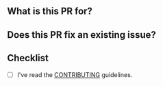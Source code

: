 ## What is this PR for?

<!-- Describe the big picture of your changes to communicate to the maintainers
  why we should accept this pull request. -->

## Does this PR fix an existing issue?

<!--
  If this PR fixes any issues, please link to the issue here.
  Fixes #<issue_number>
-->

## Checklist

- [ ] I've read the [CONTRIBUTING](https://github.com/s0r3-glitch/LazyVim/blob/main/CONTRIBUTING.md) guidelines.
